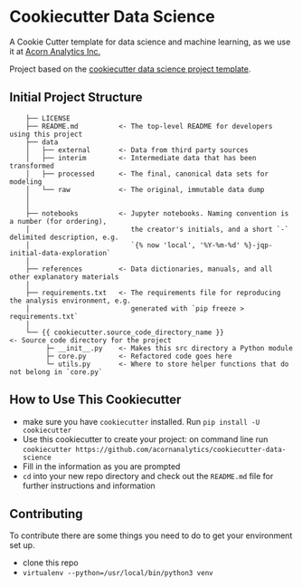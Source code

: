 # Cookiecutter Data Science

A Cookie Cutter template for data science and machine learning, as we use it at <a href="https://acornanalytics.com">Acorn Analytics Inc.</a>

Project based on the <a href="https://drivendata.github.io/cookiecutter-data-science/">cookiecutter data science project template</a>.

## Initial Project Structure


```
    ├── LICENSE
    ├── README.md          <- The top-level README for developers using this project
    ├── data
    │   ├── external       <- Data from third party sources
    │   ├── interim        <- Intermediate data that has been transformed
    │   ├── processed      <- The final, canonical data sets for modeling
    │   └── raw            <- The original, immutable data dump
    │
    │
    ├── notebooks          <- Jupyter notebooks. Naming convention is a number (for ordering),
    │                         the creator's initials, and a short `-` delimited description, e.g.
    │                         `{% now 'local', '%Y-%m-%d' %}-jqp-initial-data-exploration`
    │
    ├── references         <- Data dictionaries, manuals, and all other explanatory materials
    │
    ├── requirements.txt   <- The requirements file for reproducing the analysis environment, e.g.
    │                         generated with `pip freeze > requirements.txt`
    │
    └── {{ cookiecutter.source_code_directory_name }}                <- Source code directory for the project
         ├─ __init__.py    <- Makes this src directory a Python module
         ├─ core.py        <- Refactored code goes here
         └─ utils.py       <- Where to store helper functions that do not belong in `core.py`
```

## How to Use This Cookiecutter

- make sure you have `cookiecutter` installed. Run `pip install -U cookiecutter`
- Use this cookiecutter to create your project: on command line run `cookiecutter https://github.com/acornanalytics/cookiecutter-data-science`
- Fill in the information as you are prompted
- `cd` into your new repo directory and check out the `README.md` file for further instructions and information


## Contributing

To contribute there are some things you need to do to get your environment set up.

- clone this repo
- `virtualenv --python=/usr/local/bin/python3 venv`
